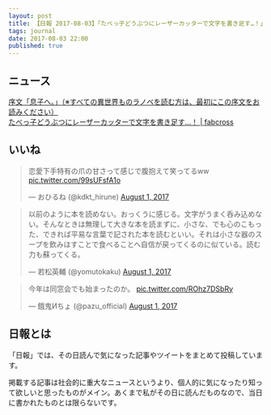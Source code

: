 ```yaml
---
layout: post
title: 【日報 2017-08-03】「たべっ子どうぶつにレーザーカッターで文字を書き足す…！」他
tags: journal
date: 2017-08-03 22:00
published: true
---
```



## ニュース

<div class="news"><a href="http://ncode.syosetu.com/n8906ed/" target="_blank">序文「息子へ。」（※すべての異世界ものラノベを読む方は、最初にこの序文をお読みください）</a>
<div class="newscomme"></div>
</div>

<div class="news"><a href="https://fabcross.jp/category/make/teraoka/20170803_tabekko.html" target="_blank">たべっ子どうぶつにレーザーカッターで文字を書き足す…！ | fabcross</a>
<div class="newscomme"></div>
</div>


## いいね

 <blockquote class="twitter-tweet"><p lang="ja" dir="ltr">恋愛下手特有の爪の甘さって感じで腹抱えて笑ってるww <a href="https://t.co/99sUFsfA1o">pic.twitter.com/99sUFsfA1o</a></p>&mdash; おひるね (@kdkt_hirune) <a href="https://twitter.com/kdkt_hirune/status/892415429687205888">August 1, 2017</a></blockquote>
<script async src="//platform.twitter.com/widgets.js" charset="utf-8"></script> 
 
 
<blockquote class="twitter-tweet"><p lang="ja" dir="ltr">以前のように本を読めない。おっくうに感じる。文字がうまく呑み込めない。そんなときは無理して大きな本を読まずに、小さな、でも心のこもった、できれば平易な言葉で記された本を読むといい。それは小さな器のスープを飲みほすことで食べることへ自信が戻ってくるのに似ている。読む力も蘇ってくる。</p>&mdash; 若松英輔 (@yomutokaku) <a href="https://twitter.com/yomutokaku/status/892442704495247360">August 1, 2017</a></blockquote>
<script async src="//platform.twitter.com/widgets.js" charset="utf-8"></script> 
 
 
<blockquote class="twitter-tweet"><p lang="ja" dir="ltr">今年は同窓会でも始まったのか。 <a href="https://t.co/ROhz7DSbRy">pic.twitter.com/ROhz7DSbRy</a></p>&mdash; 餓鬼Иちょ (@pazu_official) <a href="https://twitter.com/pazu_official/status/892254784580796416">August 1, 2017</a></blockquote>
<script async src="//platform.twitter.com/widgets.js" charset="utf-8"></script> 
 

## 日報とは

「日報」では、その日読んで気になった記事やツイートをまとめて投稿しています。

掲載する記事は社会的に重大なニュースというより、個人的に気になったり知って欲しいと思ったものがメイン。あくまで私がその日に読んだものなので、当日に書かれたものとは限らないです。